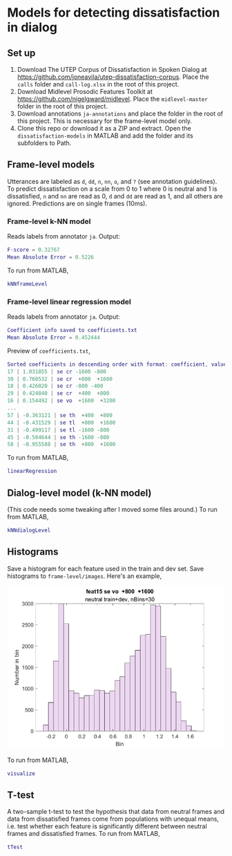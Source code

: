 # Models for detecting dissatisfaction in dialog

## Set up

1. Download The UTEP Corpus of Dissatisfaction in Spoken Dialog at
   <https://github.com/joneavila/utep-dissatisfaction-corpus>. Place the `calls`
   folder and `call-log.xlsx` in the root of this project.
1. Download Midlevel Prosodic Features Toolkit at
   <https://github.com/nigelgward/midlevel>. Place the `midlevel-master` folder
   in the root of this project.
1. Download annotations `ja-annotations` and place the folder in the root of
   this project. This is necessary for the frame-level model only.
1. Clone this repo or download it as a ZIP and extract. Open the
   `dissatisfaction-models` in MATLAB and add the folder and its subfolders to
   Path.

## Frame-level models

Utterances are labeled as `d`, `dd`, `n`, `nn`, `o`, and `?` (see annotation
guidelines). To predict dissatisfaction on a scale from 0 to 1 where 0 is
neutral and 1 is dissatisfied, `n` and `nn` are read as 0, `d` and `dd` are read
as 1, and all others are ignored. Predictions are on single frames (10ms).

### Frame-level k-NN model

Reads labels from annotator `ja`. Output:

```MATLAB
F-score = 0.32767
Mean Absolute Error = 0.5226
```

To run from MATLAB,

```MATLAB
kNNframeLevel
```

### Frame-level linear regression model

Reads labels from annotator `ja`. Output:

```MATLAB
Coefficient info saved to coefficients.txt
Mean Absolute Error = 0.452444
```

Preview of `coefficients.txt`,

```MATLAB
Sorted coefficients in descending order with format: coefficient, value, abbreviation
17 | 1.031855 | se cr -1600 -800
30 | 0.760532 | se cr  +800  +1600
18 | 0.426020 | se cr -800 -400
29 | 0.424840 | se cr  +400  +800
16 | 0.154492 | se vo  +1600  +3200
...
57 | -0.363121 | se th  +400  +800
44 | -0.431529 | se tl  +800  +1600
31 | -0.499117 | se tl -1600 -800
45 | -0.504644 | se th -1600 -800
58 | -0.955588 | se th  +800  +1600
```

To run from MATLAB,

```MATLAB
linearRegression
```

## Dialog-level model (k-NN model)

(This code needs some tweaking after I moved some files around.) To run from MATLAB,

```MATLAB
kNNdialogLevel
```

## Histograms

Save a histogram for each feature used in the train and dev set. Save histograms
to `frame-level/images`. Here's an example,

![Histogram for Feature 15 "se vo +800 +1600" neutral train+dev, nBins=30](images/histogram.png)

To run from MATLAB,

```MATLAB
visualize
```

## T-test

A two-sample t-test to test the hypothesis that data from neutral frames and
data from dissatisfied frames come from populations with unequal means, i.e.
test whether each feature is significantly different between neutral frames and
dissatisfied frames. To run from MATLAB,

```MATLAB
tTest
```
